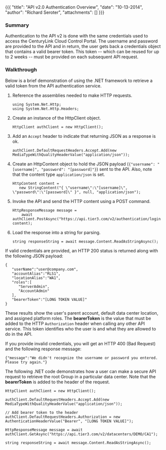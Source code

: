 {{{
  "title": "API v2.0 Authentication Overview",
  "date": "10-13-2014",
  "author": "Richard Seroter",
  "attachments": []
}}}

### Summary

Authentication to the API v2 is done with the same credentials used to access the CenturyLink Cloud Control Portal. The username and password are provided to the API and in return, the user gets back a credentials object that contains a valid bearer token. This token -- which can be reused for up to 2 weeks -- must be provided on each subsequent API request.

### Walkthrough

Below is a brief demonstration of using the .NET framework to retrieve a valid token from the API authentication service.

1. Reference the assemblies needed to make HTTP requests.

    ```
    using System.Net.Http; 
    using System.Net.Http.Headers;
    ```

2. Create an instance of the HttpClient object.

    ```
    HttpClient authClient = new HttpClient();
    ```

3. Add an `Accept` header to indicate that returning JSON as a response is ok.

    ```
    authClient.DefaultRequestHeaders.Accept.Add(new MediaTypeWithQualityHeaderValue("application/json"));
    ```

4. Create an HttpContent object to hold the JSON payload (`{"username": "[username]", "password": "[password]"}`) sent to the API. Also, note that the content type `application/json` is set.

    ```
    HttpContent content = 
       new StringContent("{ \"username\":\"[username]\", \"password\":\"[password]\" }", null, "application/json");
    ```

5. Invoke the API and send the HTTP content using a POST command.

    ```
    HttpResponseMessage message = 
        await authClient.PostAsync("https://api.tier3.com/v2/authentication/login", content);
    ```

6. Load the response into a string for parsing.

    ```
    string responseString = await message.Content.ReadAsStringAsync();
    ```


If valid credentials are provided, an HTTP 200 status is returned along with the following JSON payload:

    {
       "userName":"user@company.com",
       "accountAlias":"RLS1",
       "locationAlias":"WA1",
       "roles":[
          "ServerAdmin",
          "AccountAdmin"
       ],
       "bearerToken":"[LONG TOKEN VALUE]"
    }

These results show the user's parent account, default data center location, and assigned platform roles. The __bearerToken__ is the value that must be added to the HTTP `Authorization` header when calling any other API service. This token identifies who the user is and what they are allowed to do in the API.

If you provide invalid credentials, you will get an HTTP 400 (Bad Request) and the following response message:

    {"message":"We didn't recognize the username or password you entered. Please try again."}

The following .NET code demonstrates how a user can make a secure API request to retrieve the root Group in a particular data center. Note that the __bearerToken__ is added to the header of the request.

    HttpClient authClient = new HttpClient();

    authClient.DefaultRequestHeaders.Accept.Add(new MediaTypeWithQualityHeaderValue("application/json"));

    // Add bearer token to the header
    authClient.DefaultRequestHeaders.Authorization = new AuthenticationHeaderValue("Bearer", "[LONG TOKEN VALUE]");

    HttpResponseMessage message = await authClient.GetAsync("https://api.tier3.com/v2/datacenters/DEMO/CA1");
    
    string responseString = await message.Content.ReadAsStringAsync();

